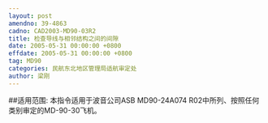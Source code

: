 ```yaml
---
layout: post
amendno: 39-4863
cadno: CAD2003-MD90-03R2
title: 检查导线与相邻结构之间的间隙
date: 2005-05-31 00:00:00 +0800
effdate: 2005-05-31 00:00:00 +0800
tag: MD90
categories: 民航东北地区管理局适航审定处
author: 梁刚
---
```


##适用范围:
本指令适用于波音公司ASB MD90-24A074 R02中所列、按照任何类别审定的MD-90-30飞机。

